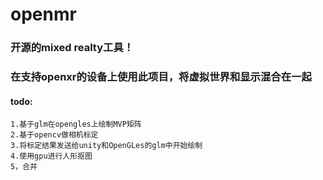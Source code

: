 # openmr
### 开源的mixed realty工具！
### 在支持openxr的设备上使用此项目，将虚拟世界和显示混合在一起
#### todo:
    1.基于glm在opengles上绘制MVP矩阵
    2.基于opencv做相机标定
    3.将标定结果发送给unity和OpenGLes的glm中开始绘制
    4.使用gpu进行人形抠图
    5，合并
